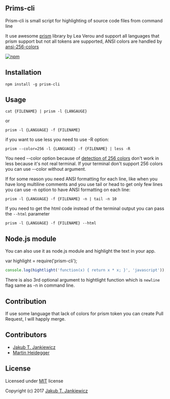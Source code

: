 ## Prims-cli

Prism-cli is small script for highlighting of source code files from command line

It use awesome [prism](https://github.com/PrismJS/prism) library by Lea Verou and support all languages that prism support but not all tokens are supported, ANSI colors are handled by [ansi-256-colors](https://github.com/jbnicolai/ansi-256-colors)

[![npm](https://img.shields.io/badge/npm-0.3.1-blue.svg)](https://www.npmjs.com/package/prism-cli)

## Installation

```
npm install -g prism-cli
```

## Usage

```
cat {FILENAME} | prism -l {LANGAUGE}
```

or

```
prism -l {LANGUAGE} -f {FILENAME}
```

if you want to use less you need to use -R option:

```
prism --color=256 -l {LANGUAGE} -f {FILENAME} | less -R
```

You need --color option because of [detection of 256 colors](https://github.com/chalk/supports-color) don't work in less because it's not real terminal. If your terminal don't support 256 colors you can use --color without argument.

If for some reason you need ANSI formatting for each line, like when you have long multiline comments and you use tail or head to get only few lines you can use -n option to have ANSI formatting on each line:

```
prism -l {LANGUAGE} -f {FILENAME} -n | tail -n 10
```

If you need to get the html code instead of the terminal output you can pass the `--html` parameter

```
prism -l {LANGUAGE} -f {FILENAME} --html
```

## Node.js module

You can also use it as node.js module and highlight the text in your app.

var highlight = require('prism-cli');

```javascript
console.log(hightlight('function(x) { return x * x; }', 'javascript'));
```

There is also 3rd optional argument to hightlight function which is `newline` flag same as -n in command line.

## Contribution

If use some language that lack of colors for prism token you can create Pull Request, I will happly merge.


## Contributors

- [Jakub T. Jankiewicz](https://jcubic.pl/jakub-jankiewicz)
- [Martin Heidegger](https://github.com/martinheidegger)

## License

Licensed under [MIT](http://opensource.org/licenses/MIT) license

Copyright (c) 2017 [Jakub T. Jankiewicz](https://jcubic.pl/jakub-jankiewicz)
